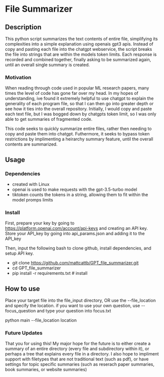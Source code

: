 # File Summarizer

## Description

This python script summarizes the text contents of entire file, simplifying its complexities into a simple explanation using openais gpt3 apis. Instead of copy and pasting each file into the chatgpt webservice, the script breaks the file into strings that are within the models token limits. Each response is recorded and combined together, finally asking to be summarized again, until an overall single summary is created.  

### Motivation

When reading through code used in popular ML research papers, many times the level of code has gone far over my head. In my hopes of understanding, ive found it extremely helpful to use chatgpt to explain the generality of each program file, so that I can then go into greater depth or see how it ties into the overall repository. Initially, I would copy and paste each text file, but I was bogged down by chatgpts token limit, so I was only able to get summaries of fragmented code. 

This code seeks to quickly summarize entire files, rather then needing to copy and paste them into chatgpt. Futhermore, it seeks to bypass token restrictions by implimenting a heirarchy summary feature, until the overall contents are summarized. 

## Usage

### Dependencies
- created with Linux
- openai is used to make requests with the gpt-3.5-turbo model
- tiktoken counts the tokens in a string, allowing them to fit within the model promps limits 

### Install

First, prepare your key by going to https://platform.openai.com/account/api-keys and creating an API key. Store your API_key by going into api_params.json and adding it to the API_key 

Then, input the following bash to clone github, install dependencies, and setup API key.
- git clone https://github.com/mattcattb/GPT_file_summarizer.git
- cd GPT_file_summarizer
- pip install -r requirements.txt # install


## How to use

Place your target file into the file_input directory, OR use the --file_location and specify the location.
if you want to use your own question, use --focus_question and type your question into focus.txt

python main --file_location location 



### Future Updates

That you for using this! My major hope for the future is to either create a summary of an entire directory (every file and subdirectory within it), or perhaps a tree that explains every file in a directory.
I also hope to impliment support with filetypes that are not traditional text (such as pdf), or have settings for topic specific summaries (such as reserach paper summaries, book summaries, or website summaries)
